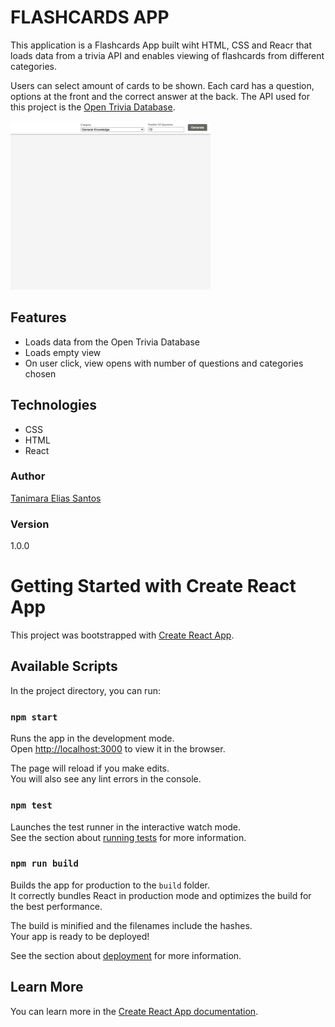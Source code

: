 # FLASHCARDS APP

This application is a Flashcards App built wiht HTML, CSS and Reacr that loads data from a trivia API and enables viewing of flashcards from different categories.

Users can select amount of cards to be shown. Each card has a question, options at the front and the correct answer at the back. The API used for this project is the [Open Trivia Database](https://opentdb.com).

![Pokemon Index Showcase](public/flashcard-app.gif)

## Features

- Loads data from the Open Trivia Database
- Loads empty view
- On user click, view opens with number of questions and categories chosen

## Technologies

- CSS
- HTML
- React

### Author

[Tanimara Elias Santos](https://github.com/anthropovixen)

### Version

1.0.0

# Getting Started with Create React App

This project was bootstrapped with [Create React App](https://github.com/facebook/create-react-app).

## Available Scripts

In the project directory, you can run:

### `npm start`

Runs the app in the development mode.\
Open [http://localhost:3000](http://localhost:3000) to view it in the browser.

The page will reload if you make edits.\
You will also see any lint errors in the console.

### `npm test`

Launches the test runner in the interactive watch mode.\
See the section about [running tests](https://facebook.github.io/create-react-app/docs/running-tests) for more information.

### `npm run build`

Builds the app for production to the `build` folder.\
It correctly bundles React in production mode and optimizes the build for the best performance.

The build is minified and the filenames include the hashes.\
Your app is ready to be deployed!

See the section about [deployment](https://facebook.github.io/create-react-app/docs/deployment) for more information.

## Learn More

You can learn more in the [Create React App documentation](https://facebook.github.io/create-react-app/docs/getting-started).
